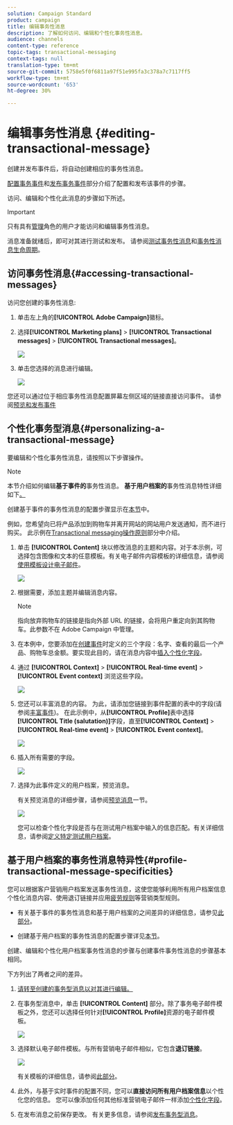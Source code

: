 ```yaml
---
solution: Campaign Standard
product: campaign
title: 编辑事务性消息
description: 了解如何访问、编辑和个性化事务性消息。
audience: channels
content-type: reference
topic-tags: transactional-messaging
context-tags: null
translation-type: tm+mt
source-git-commit: 5758e5f0f6811a97f51e995fa3c378a7c7117ff5
workflow-type: tm+mt
source-wordcount: '653'
ht-degree: 30%

---
```



# 编辑事务性消息 {#editing-transactional-message}

创建并发布事件<!--(the cart abandonment example as explained in [this section](../../channels/using/getting-started-with-transactional-msg.md#transactional-messaging-operating-principle))-->后，将自动创建相应的事务性消息。

[配置事务事件](../../channels/using/configuring-transactional-event.md)和[发布事务事件](../../channels/using/publishing-transactional-event.md)部分介绍了配置和发布该事件的步骤。

访问、编辑和个性化此消息的步骤如下所述。

>[!IMPORTANT]
>
>只有具有[管理](../../administration/using/users-management.md#functional-administrators)角色的用户才能访问和编辑事务性消息。

消息准备就绪后，即可对其进行测试和发布。 请参阅[测试事务性消息](../../channels/using/testing-transactional-message.md)和[事务性消息生命周期](../../channels/using/publishing-transactional-message.md)。

## 访问事务性消息{#accessing-transactional-messages}

访问您创建的事务性消息:

1. 单击左上角的&#x200B;**[!UICONTROL Adobe Campaign]**&#x200B;徽标。
1. 选择&#x200B;**[!UICONTROL Marketing plans]** > **[!UICONTROL Transactional messages]** > **[!UICONTROL Transactional messages]**。

   ![](assets/message-center_4.png)

1. 单击您选择的消息进行编辑。

   ![](assets/message-center_message-board.png)

您还可以通过位于相应事务性消息配置屏幕左侧区域的链接直接访问事件。 请参阅[预览和发布事件](../../channels/using/publishing-transactional-event.md#previewing-and-publishing-the-event)

## 个性化事务型消息{#personalizing-a-transactional-message}

要编辑和个性化事务性消息，请按照以下步骤操作。

>[!NOTE]
>
>本节介绍如何编辑&#x200B;**基于事件的**&#x200B;事务性消息。 **基于用户档案的**&#x200B;事务性消息特性详细如下[。](#profile-transactional-message-specificities)
>
>创建基于事件的事务性消息的配置步骤显示在[本节](../../channels/using/configuring-transactional-event.md#event-based-transactional-messages)中。

例如，您希望向已将产品添加到购物车并离开网站的网站用户发送通知，而不进行购买。 此示例在[Transactional messaging操作原则](../../channels/using/getting-started-with-transactional-msg.md#transactional-messaging-operating-principle)部分中介绍。

1. 单击 **[!UICONTROL Content]** 块以修改消息的主题和内容。对于本示例，可选择包含图像和文本的任意模板。有关电子邮件内容模板的详细信息，请参阅[使用模板设计电子邮件](../../designing/using/using-reusable-content.md#designing-templates)。

   ![](assets/message-center_6.png)

1. 根据需要，添加主题并编辑消息内容。

   >[!NOTE]
   >
   >指向放弃购物车的链接是指向外部 URL 的链接，会将用户重定向到其购物车。此参数不在 Adobe Campaign 中管理。

1. 在本例中，您要添加在[创建事件](../../channels/using/configuring-transactional-event.md)时定义的三个字段：名字、查看的最后一个产品、购物车总金额。要实现此目的，请在消息内容中[插入个性化字段](../../designing/using/personalization.md#inserting-a-personalization-field)。

1. 通过 **[!UICONTROL Context]** > **[!UICONTROL Real-time event]** > **[!UICONTROL Event context]** 浏览这些字段。

   ![](assets/message-center_7.png)

1. 您还可以丰富消息的内容。 为此，请添加您链接到事件配置的表中的字段(请参阅[丰富事件](../../channels/using/configuring-transactional-event.md#enriching-the-transactional-message-content))。 在此示例中，从&#x200B;**[!UICONTROL Profile]**&#x200B;表中选择&#x200B;**[!UICONTROL Title (salutation)]**&#x200B;字段，直至&#x200B;**[!UICONTROL Context]** > **[!UICONTROL Real-time event]** > **[!UICONTROL Event context]**。

   ![](assets/message-center_7-enrichment.png)

1. 插入所有需要的字段。

   ![](assets/message-center_8.png)

1. 选择为此事件定义的用户档案，预览消息。

   有关预览消息的详细步骤，请参阅[预览消息](../../sending/using/previewing-messages.md)一节。

   ![](assets/message-center_9.png)

   您可以检查个性化字段是否与在测试用户档案中输入的信息匹配。有关详细信息，请参阅[定义特定测试用户档案](../../channels/using/testing-transactional-message.md#defining-specific-test-profile)。

<!--## Using product listings in a transactional message {#using-product-listings-in-a-transactional-message}

When editing the content of a transactional email, you can create product listings referencing one or more data collections. For example, in a cart abandonment email, you can include a list of all products that were in the users' carts when they left your website, with an image, the price, and a link to each product.

>[!IMPORTANT]
>
>Product listings are only available for the email channel, when editing transactional email content through the [Email Designer](../../designing/using/designing-content-in-adobe-campaign.md#email-designer-interface) interface.

To add a list of abandoned products in a transactional message, follow the steps below.

You can also watch [this set of videos](https://experienceleague.adobe.com/docs/campaign-standard-learn/tutorials/designing-content/product-listings-in-transactional-email.html?lang=en#configure-product-listings-in-transactional-emails) explaining the steps that are required to configure product listings in a transactional email.

>[!NOTE]
>
>Adobe Campaign does not support nested product listings, meaning that you cannot include a product listing inside another one.

### Defining a product listing {#defining-a-product-listing}

Before being able to use a product listing in a transactional message, you need to define at the event level the list of products and the fields for each product of the list you want to display. For more on this, see [Defining data collections](../../channels/using/configuring-transactional-event.md#defining-data-collections).

1. In the transactional message, click the **[!UICONTROL Content]** block to modify the email content.
1. Drag and drop a structure component to the workspace. For more on this, see [Defining the email structure](../../designing/using/designing-from-scratch.md#defining-the-email-structure).

   For example, select a one-column structure component and add a text component, an image component and a button component. For more on this, see [Using content components](../../designing/using/designing-from-scratch.md#about-content-components).

1. Select the structure component you just created and click the **[!UICONTROL Enable product listing]** icon from the contextual toolbar.

   ![](assets/message-center_loop_create.png)

   The structure component is highlighted with an orange frame and the **[!UICONTROL Product listing]** settings are displayed in the left palette.

   ![](assets/message-center_loop_palette.png)

1. Select how the elements of the collection will be displayed:

    * **[!UICONTROL Row]**: horizontally, meaning each element on one row under the other.
    * **[!UICONTROL Column]**: vertically, meaning each element next to the other on the same row.

   >[!NOTE]
   >
   >The **[!UICONTROL Column]** option is only available when using a multicolumn structure component ( **[!UICONTROL 2:2 column]**, **[!UICONTROL 3:3 column]** and **[!UICONTROL 4:4 column]** ). When editing the product listing, only fill in the first column: the other columns will not be taken into account. For more on selecting structure components, see [Defining the email structure](../../designing/using/designing-from-scratch.md#defining-the-email-structure).

1. Select the data collection you created when configuring the event related to the transactional message. You can find it under the **[!UICONTROL Context]** > **[!UICONTROL Real-time event]** > **[!UICONTROL Event context]** node.

   ![](assets/message-center_loop_selection.png)

   For more on configuring the event, see [Defining data collections](../../channels/using/configuring-transactional-event.md#defining-data-collections).

1. Use the **[!UICONTROL First item]** drop-down list to select which element will start the list displayed in the email.

   For example, if you select 2, the first item of the collection will not be displayed in the email. The product listing will start on the second item.

1. Select the maximum number of items to display in the list.

   >[!NOTE]
   >
   >If you want the elements of your list to be displayed vertically ( **[!UICONTROL Column]** ), the maximum number of items is limited according to the selected structure component (2, 3 or 4 columns). For more on selecting structure components, see [Editing the email structure](../../designing/using/designing-from-scratch.md#defining-the-email-structure).

### Populating the product listing {#populating-the-product-listing}

To display a list of products coming from the event linked to the transactional email, follow the steps below.

For more on creating a collection and related fields when configuring the event, see [Defining data collections](../../channels/using/configuring-transactional-event.md#defining-data-collections).

1. Select the image component you inserted, select **[!UICONTROL Enable personalization]** and click the pencil in the Settings pane.

   ![](assets/message-center_loop_image.png)

1. Select **[!UICONTROL Add personalization field]** in the **[!UICONTROL Image source URL]** window that opens.

   From the **[!UICONTROL Context]** > **[!UICONTROL Real-time event]** > **[!UICONTROL Event context]** node, open the node corresponding to the collection that you created (here **[!UICONTROL Product list]** ) and select the image field that you defined (here **[!UICONTROL Product image]** ). Click **[!UICONTROL Save]**.

   ![](assets/message-center_loop_product-image.png)

   The personalization field that you selected is now displayed in the Settings pane.

1. At the desired position, select **[!UICONTROL Insert personalization field]** from the contextual toolbar.

   ![](assets/message-center_loop_product.png)

1. From the **[!UICONTROL Context]** > **[!UICONTROL Real-time event]** > **[!UICONTROL Event context]** node, open the node corresponding to the collection that you created (here **[!UICONTROL Product list]** ) and select the field that you created (here **[!UICONTROL Product name]** ). Click **[!UICONTROL Confirm]**.

   ![](assets/message-center_loop_product_node.png)

   The personalization field that you selected is now displayed at the desired position in the email content.

1. Proceed similarly to insert the price.
1. Select some text and select **[!UICONTROL Insert link]** from the contextual toolbar.

   ![](assets/message-center_loop_link_insert.png)

1. Select **[!UICONTROL Add personalization field]** in the **[!UICONTROL Insert link]** window that opens.

   From the **[!UICONTROL Context]** > **[!UICONTROL Real-time event]** > **[!UICONTROL Event context]** node, open the node corresponding to the collection that you created (here **[!UICONTROL Product list]** ) and select the URL field that you created (here **[!UICONTROL Product URL]** ). Click **[!UICONTROL Save]**.

   >[!IMPORTANT]
   >
   >For security reasons, make sure you insert the personalization field inside a link starting with a proper static domain name.

   ![](assets/message-center_loop_link_select.png)

   The personalization field that you selected is now displayed in the Settings pane.

1. Select the structure component on which the product listing is applied and select **[!UICONTROL Show fallback]** to define a default content.

   ![](assets/message-center_loop_fallback_show.png)

1. Drag one or more content components and edit them as needed.

   ![](assets/message-center_loop_fallback.png)

   The fallback content will be displayed if the collection is empty when the event is triggered, for example if a customer has nothing in his cart.

1. From the Settings pane, edit the styles for the product listing. For more on this, see [Managing email styles](../../designing/using/styles.md).
1. Preview the email using a test profile linked to the relevant transactional event and for which you defined collection data. For example, add the following information in the **[!UICONTROL Event data]** section for the test profile you want to use:

   ![](assets/message-center_loop_test-profile_payload.png)

   For more on defining a test profile in a transactional message, see [this section](../../channels/using/testing-transactional-message.md#defining-specific-test-profile).-->

## 基于用户档案的事务性消息特异性{#profile-transactional-message-specificities}

您可以根据客户营销用户档案发送事务性消息，这使您能够利用所有用户档案信息个性化消息内容、使用退订链接并应用[疲劳规则](../../sending/using/fatigue-rules.md)等营销类型规则。

* 有关基于事件的事务性消息和基于用户档案的之间差异的详细信息，请参见[此部分](../../channels/using/getting-started-with-transactional-msg.md#transactional-message-types)。

* 创建基于用户档案的事务性消息的配置步骤详见[本节](../../channels/using/configuring-transactional-event.md#profile-based-transactional-messages)。

创建、编辑和个性化用户档案事务性消息的步骤与创建事件事务性消息的步骤基本相同。

下方列出了两者之间的差异。

1. [请转至创建的事务型消息以对其进行编辑。](#accessing-transactional-messages)
1. 在事务型消息中，单击 **[!UICONTROL Content]** 部分。除了事务电子邮件模板之外，您还可以选择任何针对&#x200B;**[!UICONTROL Profile]**&#x200B;资源的电子邮件模板。

   ![](assets/message-center_marketing_templates.png)

1. 选择默认电子邮件模板。与所有营销电子邮件相似，它包含&#x200B;**退订链接**。

   ![](assets/message-center_marketing_perso_unsubscription.png)

   有关模板的详细信息，请参阅[此部分](../../designing/using/using-reusable-content.md#content-templates)。

1. 此外，与基于实时事件的配置不同，您可以&#x200B;**直接访问所有用户档案信息**&#x200B;以个性化您的信息。 您可以像添加任何其他标准营销电子邮件一样添加[个性化字段](../../designing/using/personalization.md#inserting-a-personalization-field)。

1. 在发布消息之前保存更改。 有关更多信息，请参阅[发布事务型消息](../../channels/using/publishing-transactional-message.md#publishing-a-transactional-message)。

<!--### Monitoring a profile transactional message delivery {#monitoring-a-profile-transactional-message-delivery}

Once the message is published and your site integration is done, you can monitor the delivery.

1. To view the message delivery log, click the icon at the bottom right of the **[!UICONTROL Deployment]** block.

1. Click the **[!UICONTROL Execution list]** tab.

   ![](assets/message-center_execution_tab.png)

1. Select the latest execution delivery.

   An **execution delivery** is a non-actionable and non-functional technical message created once a month for each transactional message, and each time a transactional message is edited and published again

1. Select the **[!UICONTROL Sending logs]** tab. In the **[!UICONTROL Status]** column, **[!UICONTROL Sent]** indicates that a profile has opted in.

   ![](assets/message-center_marketing_sending_logs.png)

1. Select the **[!UICONTROL Exclusions logs]** tab to view recipients who have been excluded from the message target, such as addresses on denylist.

   ![](assets/message-center_marketing_exclusion_logs.png)

>[!NOTE]
>
>For more information on accessing and using the logs, see [Monitoring a delivery](../../sending/using/monitoring-a-delivery.md).

For any profile that has opted out, the **[!UICONTROL Address on denylist]** typology rule excluded the corresponding recipient.

This rule is part of a specific typology that applies to all transactional messages based on the **[!UICONTROL Profile]** table.

![](assets/message-center_marketing_typology.png)

**Related topics**:

* [Integrate the event triggering](../../channels/using/getting-started-with-transactional-msg.md#integrate-event-trigger)
* [About typologies and typology rules](../../sending/using/about-typology-rules.md)-->
